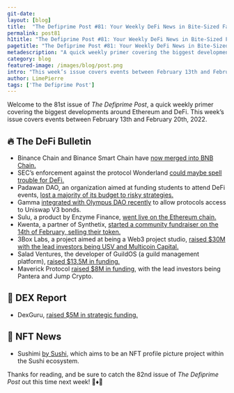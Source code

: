 ```yaml
---
git-date:
layout: [blog]
title:  "The Defiprime Post #81: Your Weekly DeFi News in Bite-Sized Fashion"
permalink: post81
h1title: "The Defiprime Post #81: Your Weekly DeFi News in Bite-Sized Fashion"
pagetitle: "The Defiprime Post #81: Your Weekly DeFi News in Bite-Sized Fashion"
metadescription: "A quick weekly primer covering the biggest developments around Ethereum and DeFi. This week’s issue covers events between February 13th and February 20th, 2022"
category: blog
featured-image: /images/blog/post.png
intro: "This week’s issue covers events between February 13th and February 20th, 2022"
author: LimePierre
tags: ['The Defiprime Post']
---
```


Welcome to the 81st issue of _The Defiprime Post_, a quick weekly primer covering the biggest developments around Ethereum and DeFi. This week’s issue covers events between February 13th and February 20th, 2022.


## 🔥 The DeFi Bulletin

* Binance Chain and Binance Smart Chain have [now merged into BNB Chain.](https://www.binance.com/en/support/announcement/854415cf3d214371a7b60cf01ead0918)
* SEC’s enforcement against the protocol Wonderland [could maybe spell trouble for DeFi. ](https://www.coindesk.com/policy/2022/02/14/sec-enforcement-against-wonderland-could-mean-trouble-for-defi/)
* Padawan DAO, an organization aimed at funding students to attend DeFi events, [lost a majority of its budget to risky strategies. ](https://www.theblockcrypto.com/post/134287/dao-students-funding-crypto-events-budget-management?utm_source=twitter&utm_medium=social&s=09)
* Gamma [integrated with Olympus DAO recently](https://gammastrategies.medium.com/gamma-integrates-with-olympus-pro-for-uniswap-v3-bonds-204ad2571ca5) to allow protocols access to Uniswap V3 bonds.
* Sulu, a product by Enzyme Finance, [went live on the Ethereum chain.](https://medium.com/enzymefinance/enzymes-sulu-is-live-62721f3b2bb8)  
* Kwenta, a partner of Synthetix, [started a community fundraiser on the 14th of February, selling their token.](https://blog.kwenta.io/kwenta-aelin-community-raise/) 
* 3Box Labs, a project aimed at being a Web3 project studio, [raised $30M with the lead investors being USV and Multicoin Capital. ](https://www.coindesk.com/business/2022/02/16/usv-multicoin-lead-30m-raise-for-3boxs-ceramic-data-network/?s=09)
* Salad Ventures, the developer of GuildOS (a guild management platform), [raised $13.5M in funding.](https://venturebeat.com/2022/02/11/salad-ventures-raises-13m-to-build-guildos-platform-for-p2e-gaming/)  
* Maverick Protocol [raised $8M in funding](https://medium.com/maverick-protocol/pantera-jump-crypto-circle-and-gemini-backing-maverick-protocols-8-million-strategic-round-c37f9aa1a97d), with the lead investors being Pantera and Jump Crypto. 


## 💱 DEX Report

* DexGuru, [raised $5M in strategic funding.](https://blog.dex.guru/round2) 


## 💎 NFT News

* Sushimi [by Sushi,](https://forum.sushi.com/t/introducing-sushimi-sushis-nft-pfp-project/9534) which aims to be an NFT profile picture project within the Sushi ecosystem. 

Thanks for reading, and be sure to catch the 82nd issue of _The Defiprime Post_ out this time next week! 👋♦️👋